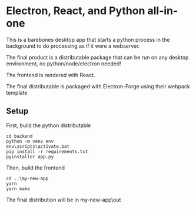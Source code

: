 # Electron, React, and Python all-in-one

This is a barebones desktop app that starts a python process in the background to do processing as if it were a webserver.

The final product is a distributable package that can be run on any desktop environment, no python/node/electron needed!

The frontend is rendered with React.

The final distributable is packaged with Electron-Forge using their webpack template

## Setup

First, build the python distributable
```
cd backend
python -m venv env
env\scripts\activate.bat
pip install -r requirements.txt
pyinstaller app.py
```

Then, build the frontend
```
cd ..\my-new-app
yarn
yarn make
```

The final distribution will be in my-new-app\out 